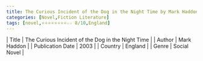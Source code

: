 ```yaml
---
title: The Curious Incident of the Dog in the Night Time by Mark Haddon
categories: [Novel,Fiction Literature]
tags: [novel,⭐⭐⭐⭐⭐⭐⭐⭐☆☆ 8/10,England]
---
```

        
| Title | The Curious Incident of the Dog in the Night Time  |
| Author |  Mark Haddon  |
| Publication Date | 2003   |
| Country | England |
| Genre | Social Novel  |
        